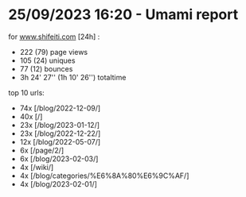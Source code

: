 # 25/09/2023 16:20 - Umami report
for www.shifeiti.com [24h] :

 - 222 (79) page views
 - 105 (24) uniques
 - 77 (12) bounces
 - 3h 24' 27'' (1h 10' 26'') totaltime


top 10 urls:
 - 74x [/blog/2022-12-09/]
 - 40x [/]
 - 23x [/blog/2023-01-12/]
 - 23x [/blog/2022-12-22/]
 - 12x [/blog/2022-05-07/]
 - 6x [/page/2/]
 - 6x [/blog/2023-02-03/]
 - 4x [/wiki/]
 - 4x [/blog/categories/%E6%8A%80%E6%9C%AF/]
 - 4x [/blog/2023-02-01/]


